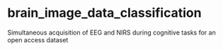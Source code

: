 # brain_image_data_classification
Simultaneous acquisition of EEG and NIRS during cognitive tasks for an open access dataset
